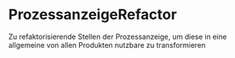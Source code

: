 # ProzessanzeigeRefactor
Zu refaktorisierende Stellen der Prozessanzeige, um diese in eine allgemeine von allen Produkten nutzbare zu transformieren
